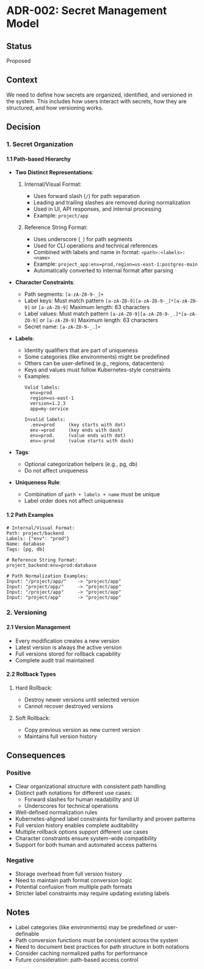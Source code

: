 # ADR-002: Secret Management Model

## Status
Proposed

## Context
We need to define how secrets are organized, identified, and versioned in the system. This includes how users interact with secrets, how they are structured, and how versioning works.

## Decision

### 1. Secret Organization

#### 1.1 Path-based Hierarchy
* **Two Distinct Representations**:
  1. Internal/Visual Format:
     - Uses forward slash (`/`) for path separation
     - Leading and trailing slashes are removed during normalization
     - Used in UI, API responses, and internal processing
     - Example: `project/app`

  2. Reference String Format:
     - Uses underscore (`_`) for path segments
     - Used for CLI operations and technical references
     - Combined with labels and name in format: `<path>:<labels>:<name>`
     - Example: `project_app:env=prod,region=us-east-1:postgres-main`
     - Automatically converted to internal format after parsing

* **Character Constraints**:
  - Path segments: `[a-zA-Z0-9-_]+`
  - Label keys: Must match pattern `[a-zA-Z0-9][a-zA-Z0-9-_]*[a-zA-Z0-9]` or `[a-zA-Z0-9]`
                Maximum length: 63 characters
  - Label values: Must match pattern `[a-zA-Z0-9][a-zA-Z0-9-_.]*[a-zA-Z0-9]` or `[a-zA-Z0-9]`
                 Maximum length: 63 characters
  - Secret name: `[a-zA-Z0-9-_.]+`

* **Labels**: 
  - Identity qualifiers that are part of uniqueness
  - Some categories (like environments) might be predefined
  - Others can be user-defined (e.g., regions, datacenters)
  - Keys and values must follow Kubernetes-style constraints
  - Examples:
    ```
    Valid labels:
      env=prod
      region=us-east-1
      version=1.2.3
      app=my-service
    
    Invalid labels:
      .env=prod     (key starts with dot)
      env-=prod     (key ends with dash)
      env=prod.     (value ends with dot)
      env=-prod     (value starts with dash)
    ```

* **Tags**: 
  - Optional categorization helpers (e.g., pg, db)
  - Do not affect uniqueness

* **Uniqueness Rule**: 
  - Combination of `path + labels + name` must be unique
  - Label order does not affect uniqueness

#### 1.2 Path Examples

```plaintext
# Internal/Visual Format:
Path: project/backend
Labels: {"env": "prod"}
Name: database
Tags: [pg, db]

# Reference String Format:
project_backend:env=prod:database

# Path Normalization Examples:
Input: "/project/app/"    -> "project/app"
Input: "project/app/"     -> "project/app"
Input: "/project/app"     -> "project/app"
Input: "project/app"      -> "project/app"
```

### 2. Versioning

#### 2.1 Version Management
* Every modification creates a new version
* Latest version is always the active version
* Full versions stored for rollback capability
* Complete audit trail maintained

#### 2.2 Rollback Types
1. Hard Rollback:
   - Destroy newer versions until selected version
   - Cannot recover destroyed versions

2. Soft Rollback:
   - Copy previous version as new current version
   - Maintains full version history

## Consequences

### Positive
* Clear organizational structure with consistent path handling
* Distinct path notations for different use cases:
  - Forward slashes for human readability and UI
  - Underscores for technical operations
* Well-defined normalization rules
* Kubernetes-aligned label constraints for familiarity and proven patterns
* Full version history enables complete auditability
* Multiple rollback options support different use cases
* Character constraints ensure system-wide compatibility
* Support for both human and automated access patterns

### Negative
* Storage overhead from full version history
* Need to maintain path format conversion logic
* Potential confusion from multiple path formats
* Stricter label constraints may require updating existing labels

## Notes
* Label categories (like environments) may be predefined or user-definable
* Path conversion functions must be consistent across the system
* Need to document best practices for path structure in both notations
* Consider caching normalized paths for performance
* Future consideration: path-based access control